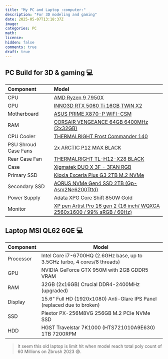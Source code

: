 ```yaml
---
title: "My PC and Laptop :computer:"
description: "For 3D modeling and gaming"
date: 2025-05-07T13:18:37Z
image: 
categories: PC
math: 
license: 
hidden: false
comments: true
draft: true
---
```


## PC Build for 3D & gaming :computer:

| Component | Model |
|:-----------|:-------|
| CPU | [AMD Ryzen 9 7950X](https://hoanghapc.vn/cpu-amd-ryzen-9-7950x-tray) |
| GPU | [INNO3D RTX 5060 Ti 16GB TWIN X2](https://hoanghapc.vn/vga-inno3d-rtx-5060-ti-16gb-twin-x2) |
| Motherboard | [ASUS PRIME X870-P WIFI-CSM](https://hoanghapc.vn/mainboard-asus-prime-x870-p-wifi-csm) |
| RAM | [CORSAIR VENGEANCE 64GB 6400MHz (2x32GB)](https://hoanghapc.vn/ram-ddr5-adata-xpg-lancer-rgb-64gb-6000mhz-black) |
| CPU Cooler | [THERMALRIGHT Frost Commander 140](https://hoanghapc.vn/tan-nhiet-thermalright-frost-commander-140) |
| PSU Shroud Case Fans | [2x ARCTIC P12 MAX BLACK](https://hoanghapc.vn/fan-arctic-p12-max-black) |
| Rear Case Fan | [THERMALRIGHT TL-H12-X28 BLACK](https://hoanghapc.vn/fan-thermalright-tl-h12-x28-black) |
| Case | [Xigmatek DUO X 3F - 3FAN RGB](https://hoanghapc.vn/vo-case-xigmatek-duo-x-3f) |
| Primary SSD | [Kioxia Exceria Plus G3 2TB M.2 NVMe](https://hoanghapc.vn/o-cung-ssd-kioxia-exceria-plus-g3-2tb) |
| Secondary SSD | [AORUS NVMe Gen4 SSD 2TB (Gp-Asm2Ne6200Tttd)](https://tinhocngoisao.com/products/o-cung-ssd-2tb-gigabyte-aorus-m-2-nvme-pcie-gen4-gp-asm2ne6200tttd) |
| Power Supply | [Adata XPG Core Shift 850W Gold](https://hoanghapc.vn/nguon-adata-xpg-core-shift-850w-gold-white) |
| Monitor | [XP pen Artist Pro 16 gen 2 (16 inch/ WQXGA 2560x1600 / 99% sRGB / 60Hz)](https://shopee.vn/Xppen-Artist-Pro-16-(Gen-2)-M%C3%A0n-h%C3%ACnh-hi%E1%BB%83n-th%E1%BB%8B-b%C3%BAt-16-inch-v%E1%BB%9Bi-16K-99-sRGB-Nhi%E1%BB%81u-l%E1%BB%9Bp-ho%C3%A0n-to%C3%A0n-i.906824023.23677791873) |

## Laptop MSI QL62 6QE :computer:

| Component | Model |
|-----------|-------|
| Processor | Intel Core i7-6700HQ (2.6GHz base, up to 3.5GHz turbo, 4 cores/8 threads) |
| GPU   | NVIDIA GeForce GTX 950M with 2GB GDDR5 VRAM |
| RAM | 32GB (2x16GB) Crucial DDR4-2400MHz (upgraded) |
| Display | 15.6" Full HD (1920x1080) Anti-Glare IPS Panel (replaced due to broken)|
| SSD | Plextor PX-256M8VG 256GB M.2 PCIe NVMe SSD |
| HDD | HGST Travelstar 7K1000 (HTS721010A9E630) 1TB 7200RPM |

> It seem this old laptop is limit hit when model reach total poly count of 60 Millions on Zbrush 2023 😅.
